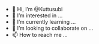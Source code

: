 - 👋 Hi, I’m @Kuttusubi
- 👀 I’m interested in ...
- 🌱 I’m currently learning ...
- 💞️ I’m looking to collaborate on ...
- 📫 How to reach me ...

<!---
Kuttusubi/Kuttusubi is a ✨ special ✨ repository because its `README.md` (this file) appears on your GitHub profile.
You can click the Preview link to take a look at your changes.
--->
